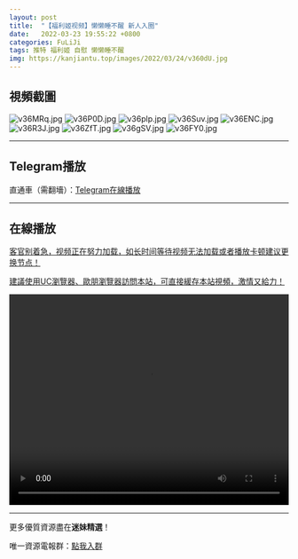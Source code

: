 ```yaml
---
layout: post
title:  "【福利姬视频】懒懒睡不醒 新人入圈"
date:   2022-03-23 19:55:22 +0800
categories: FuLiJi
tags: 推特 福利姬 自慰 懒懒睡不醒
img: https://kanjiantu.top/images/2022/03/24/v360dU.jpg
---
```



## 視頻截圖

![v36MRq.jpg](https://kanjiantu.top/images/2022/03/24/v36MRq.jpg)
![v36P0D.jpg](https://kanjiantu.top/images/2022/03/24/v36P0D.jpg)
![v36plp.jpg](https://kanjiantu.top/images/2022/03/24/v36plp.jpg)
![v36Suv.jpg](https://kanjiantu.top/images/2022/03/24/v36Suv.jpg)
![v36ENC.jpg](https://kanjiantu.top/images/2022/03/24/v36ENC.jpg)
![v36R3J.jpg](https://kanjiantu.top/images/2022/03/24/v36R3J.jpg)
![v36ZfT.jpg](https://kanjiantu.top/images/2022/03/24/v36ZfT.jpg)
![v36gSV.jpg](https://kanjiantu.top/images/2022/03/24/v36gSV.jpg)
![v36FY0.jpg](https://kanjiantu.top/images/2022/03/24/v36FY0.jpg)

* * *
## Telegram播放

直通車（需翻墻）：[Telegram在線播放](https://t.me/mimeijingxuan/341)

* * *
## 在線播放
<u>客官别着急，视频正在努力加载，如长时间等待视频无法加载或者播放卡顿建议更换节点！</u>

<u>建議使用UC瀏覽器、歐朋瀏覽器訪問本站，可直接緩存本站視頻，激情又給力！</u>
<center><video src="https://cdn.publer.io/uploads/videos/6245edc1db279731bbdea4a4/852ab420506bc2e5b29fbe699fc3f3b1.mp4" width="100%" height="380px" controls="controls"></video></center>


* * *
更多優質資源盡在**迷妹精選**！

唯一資源電報群：[點我入群](https://t.me/mimeijingxuan)


